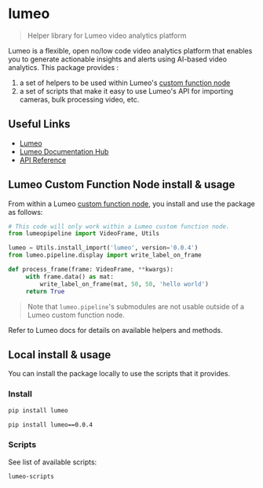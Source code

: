 <!-- These are examples of badges you might want to add to your README:
     please update the URLs accordingly

[![Built Status](https://api.cirrus-ci.com/github/<USER>/lumeo.svg?branch=main)](https://cirrus-ci.com/github/<USER>/lumeo)
[![ReadTheDocs](https://readthedocs.org/projects/lumeo/badge/?version=latest)](https://lumeo.readthedocs.io/en/stable/)
[![Coveralls](https://img.shields.io/coveralls/github/<USER>/lumeo/main.svg)](https://coveralls.io/r/<USER>/lumeo)
[![PyPI-Server](https://img.shields.io/pypi/v/lumeo.svg)](https://pypi.org/project/lumeo/)
[![Conda-Forge](https://img.shields.io/conda/vn/conda-forge/lumeo.svg)](https://anaconda.org/conda-forge/lumeo)
[![Monthly Downloads](https://pepy.tech/badge/lumeo/month)](https://pepy.tech/project/lumeo)
[![Twitter](https://img.shields.io/twitter/url/http/shields.io.svg?style=social&label=Twitter)](https://twitter.com/lumeo)
-->
# lumeo

>Helper library for Lumeo video analytics platform

Lumeo is a flexible, open no/low code video analytics platform that enables you to generate actionable insights and alerts using AI-based video analytics.
This package provides :
1) a set of helpers to be used within Lumeo's [custom function node](https://docs.lumeo.com/docs/custom-function-node)
2) a set of scripts that make it easy to use Lumeo's API for importing cameras, bulk processing video, etc.

## Useful Links

- [Lumeo](https://lumeo.com/)
- [Lumeo Documentation Hub](https://docs.lumeo.com/)
- [API Reference](https://docs.lumeo.com/reference)


## Lumeo Custom Function Node install & usage

From within a Lumeo [custom function node](https://docs.lumeo.com/docs/custom-function-node), you install and use the package as follows:

```python
# This code will only work within a Lumeo custom function node.
from lumeopipeline import VideoFrame, Utils

lumeo = Utils.install_import('lumeo', version='0.0.4')
from lumeo.pipeline.display import write_label_on_frame

def process_frame(frame: VideoFrame, **kwargs):
     with frame.data() as mat:
         write_label_on_frame(mat, 50, 50, 'hello world')
     return True
```  

> Note that `lumeo.pipeline`'s submodules are not usable outside of a Lumeo custom function node.

Refer to Lumeo docs for details on available helpers and methods.



## Local install & usage

You can install the package locally to use the scripts that it provides.

### Install

```bash
pip install lumeo
```

```bash
pip install lumeo==0.0.4
```

### Scripts

See list of available scripts:

```bash
lumeo-scripts
```

